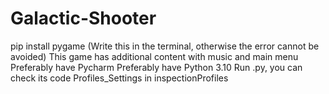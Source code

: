 # Galactic-Shooter
pip install pygame (Write this in the terminal, otherwise the error cannot be avoided)
This game has additional content with music and main menu
Preferably have Pycharm
Preferably have Python 3.10
Run .py, you can check its code
Profiles_Settings in inspectionProfiles
